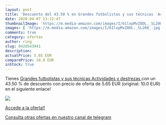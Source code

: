 ```yaml
---
layout: post
title: 'Descuento del 43.50 % en Grandes futbolistas y sus técnicas  Acti'
date: 2020-04-07 13:12:47
thumbnailImage: 'https://m.media-amazon.com/images/I/61lxpMvZ8DL._SL200_.jpg'
images: [ 'https://m.media-amazon.com/images/I/61lxpMvZ8DL._SL200_.jpg' ]
comments: true
category: ofertas
author: ring
slug: 8428543941
description:
actualPrice: 5.65 EUR
comparePrice: 10.0 EUR
inStock: true
---
```


Tienes [Grandes futbolistas y sus técnicas  Actividades y destrezas ](https://www.amazon.com/dp/8428543941/?tag=redken08-20) con un 43.50 % de descuento con precio de oferta de 5.65 EUR (original: 10.0 EUR) en el siguiente enlace!

[![](https://m.media-amazon.com/images/I/61lxpMvZ8DL._SL200_.jpg)](https://www.amazon.com/dp/8428543941/?tag=redken08-20)

[Accede a la oferta!!](https://www.amazon.com/dp/8428543941/?tag=redken08-20)

[Consulta otras ofertas en nuestro canal de telegram](https://t.me/s/ofertas25)
